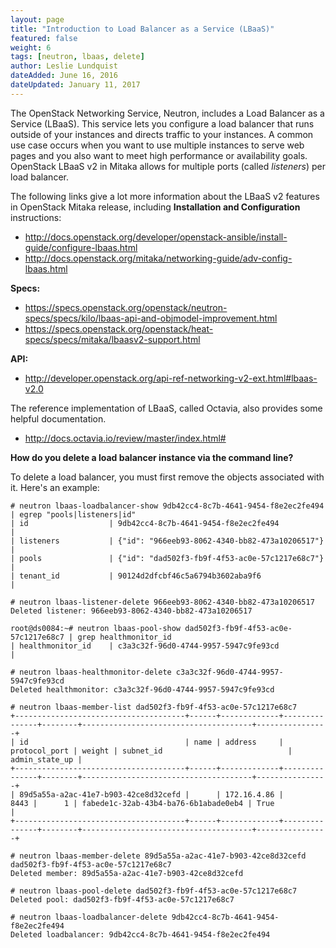 ```yaml
---
layout: page
title: "Introduction to Load Balancer as a Service (LBaaS)"
featured: false
weight: 6
tags: [neutron, lbaas, delete]
author: Leslie Lundquist
dateAdded: June 16, 2016
dateUpdated: January 11, 2017
---
```


The OpenStack Networking Service, Neutron, includes a Load Balancer as a Service (LBaaS). This service lets you configure a load balancer that runs outside of your instances and directs traffic to your instances. A common use case occurs when you want to use multiple instances to serve web pages and you also want to meet high performance or availability goals. OpenStack LBaaS v2 in Mitaka allows for multiple ports (called _listeners_) per load balancer.

The following links give a lot more information about the LBaaS v2 features in OpenStack Mitaka release, including **Installation and Configuration** instructions:
 
 * http://docs.openstack.org/developer/openstack-ansible/install-guide/configure-lbaas.html
 * http://docs.openstack.org/mitaka/networking-guide/adv-config-lbaas.html

**Specs:**

 * https://specs.openstack.org/openstack/neutron-specs/specs/kilo/lbaas-api-and-objmodel-improvement.html
 * https://specs.openstack.org/openstack/heat-specs/specs/mitaka/lbaasv2-support.html

**API:**

 * http://developer.openstack.org/api-ref-networking-v2-ext.html#lbaas-v2.0

The reference implementation of LBaaS, called Octavia, also provides some helpful documentation.

 * http://docs.octavia.io/review/master/index.html#

**How do you delete a load balancer instance via the command line?**

To delete a load balancer, you must first remove the objects associated with it.  Here's an example:

```
# neutron lbaas-loadbalancer-show 9db42cc4-8c7b-4641-9454-f8e2ec2fe494 | egrep "pools|listeners|id"
| id                  | 9db42cc4-8c7b-4641-9454-f8e2ec2fe494           |
| listeners           | {"id": "966eeb93-8062-4340-bb82-473a10206517"} |
| pools               | {"id": "dad502f3-fb9f-4f53-ac0e-57c1217e68c7"} |
| tenant_id           | 90124d2dfcbf46c5a6794b3602aba9f6               |

# neutron lbaas-listener-delete 966eeb93-8062-4340-bb82-473a10206517
Deleted listener: 966eeb93-8062-4340-bb82-473a10206517

root@ds0084:~# neutron lbaas-pool-show dad502f3-fb9f-4f53-ac0e-57c1217e68c7 | grep healthmonitor_id
| healthmonitor_id    | c3a3c32f-96d0-4744-9957-5947c9fe93cd           |

# neutron lbaas-healthmonitor-delete c3a3c32f-96d0-4744-9957-5947c9fe93cd
Deleted healthmonitor: c3a3c32f-96d0-4744-9957-5947c9fe93cd

# neutron lbaas-member-list dad502f3-fb9f-4f53-ac0e-57c1217e68c7
+--------------------------------------+------+-------------+---------------+--------+--------------------------------------+----------------+
| id                                   | name | address     | protocol_port | weight | subnet_id                            | admin_state_up |
+--------------------------------------+------+-------------+---------------+--------+--------------------------------------+----------------+
| 89d5a55a-a2ac-41e7-b903-42ce8d32cefd |      | 172.16.4.86 |          8443 |      1 | fabede1c-32ab-43b4-ba76-6b1abade0eb4 | True           |
+--------------------------------------+------+-------------+---------------+--------+--------------------------------------+----------------+

# neutron lbaas-member-delete 89d5a55a-a2ac-41e7-b903-42ce8d32cefd dad502f3-fb9f-4f53-ac0e-57c1217e68c7
Deleted member: 89d5a55a-a2ac-41e7-b903-42ce8d32cefd

# neutron lbaas-pool-delete dad502f3-fb9f-4f53-ac0e-57c1217e68c7
Deleted pool: dad502f3-fb9f-4f53-ac0e-57c1217e68c7

# neutron lbaas-loadbalancer-delete 9db42cc4-8c7b-4641-9454-f8e2ec2fe494
Deleted loadbalancer: 9db42cc4-8c7b-4641-9454-f8e2ec2fe494
```
